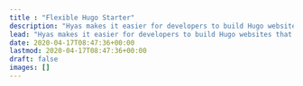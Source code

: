 ```yaml
---
title : "Flexible Hugo Starter"
description: "Hyas makes it easier for developers to build Hugo websites that are secure, SEO-ready, and fast — by default."
lead: "Hyas makes it easier for developers to build Hugo websites that are secure, SEO-ready, and fast — by default."
date: 2020-04-17T08:47:36+00:00
lastmod: 2020-04-17T08:47:36+00:00
draft: false
images: []
---
```


<!--
[![Deploy to Netlify](https://www.netlify.com/img/deploy/button.svg)](https://app.netlify.com/start/deploy?repository=https://github.com/h-enk/hyas "Deploy to Netlify")
-->
